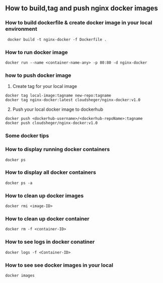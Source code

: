 ## How to build,tag and push nginx docker images

### How to build dockerfile & create docker image in your local environment
```
 docker build -t nginx-docker -f Dockerfile .
```

### How to run docker image
```
docker run --name <container-name-any> -p 80:80 -d nginx-docker
```

### how to push docker image

1. Create tag for your local image
```
docker tag local-image:tagname new-repo:tagname
docker tag nginx-docker:latest cloudsheger/nginx-docker:v1.0
```
2. Push your local docker image to dockerhub


```
docker push <dockerhub-username>/<dockerhub-repoName>:tagname
docker push cloudsheger/nginx-docker:v1.0
```

### Some docker tips

### How to display running docker containers

```
docker ps
```

### How to display all docker containers

```
docker ps -a
```

### How to clean up docker images
```
docker rmi <image-ID>
```
### How to clean up docker container
```
docker rm -f <container-ID>
```

### How to see logs in docker conatiner
```
docker logs -f <Container-ID>
```

### How to see see docker images in your local 
```
docker images
```